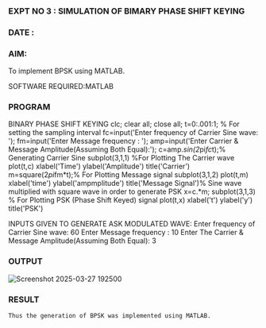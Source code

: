 ### EXPT   NO 3	:		SIMULATION OF BIMARY PHASE SHIFT KEYING
### DATE		:

### AIM: 
To implement BPSK using MATLAB.

SOFTWARE REQUIRED:MATLAB
### PROGRAM
BINARY PHASE SHIFT KEYING
clc; 
clear all; 
close all;
t=0:.001:1; % For setting the sampling interval
fc=input('Enter frequency of Carrier Sine wave: ');
fm=input('Enter Message frequency : ');
amp=input('Enter Carrier & Message Amplitude(Assuming Both Equal):');
c=amp.*sin(2*pi*fc*t);% Generating Carrier Sine
subplot(3,1,1) %For Plotting The Carrier wave
plot(t,c)
xlabel('Time')
ylabel('Amplitude')
title('Carrier')
m=square(2*pi*fm*t);% For Plotting Message signal
subplot(3,1,2)
plot(t,m)
xlabel('time')
ylabel('ampmplitude')
title('Message Signal')% Sine wave multiplied with square wave in order to generate PSK
x=c.*m;
subplot(3,1,3) % For Plotting PSK (Phase Shift Keyed) signal
plot(t,x)
xlabel('t')
ylabel('y')
title('PSK')


INPUTS GIVEN TO GENERATE ASK MODULATED WAVE:
Enter frequency of Carrier Sine wave: 60
Enter Message frequency : 10
Enter The Carrier & Message Amplitude(Assuming Both Equal): 3

### OUTPUT



![Screenshot 2025-03-27 192500](https://github.com/user-attachments/assets/6100ef58-2d89-4fbb-9794-3f20702d314f)




### RESULT
	Thus the generation of BPSK was implemented using MATLAB.
